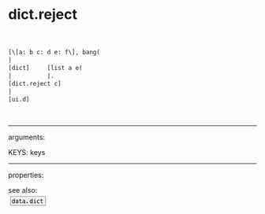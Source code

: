 # dict.reject

```


[\[a: b c: d e: f\], bang(
|
[dict]     [list a e(
|          |.
[dict.reject c]
|
[ui.d]

            
```
---
arguments:

KEYS: keys<br>

---
properties:


see also:<br>
![data.dict](img/object_data.dict.png)
